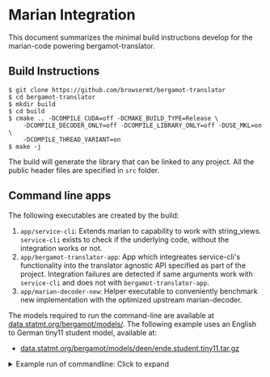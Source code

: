 # Marian Integration

This document summarizes the minimal build instructions develop for the
marian-code powering bergamot-translator.

## Build Instructions

```
$ git clone https://github.com/browsermt/bergamot-translator
$ cd bergamot-translator
$ mkdir build
$ cd build
$ cmake .. -DCOMPILE_CUDA=off -DCMAKE_BUILD_TYPE=Release \
    -DCOMPILE_DECODER_ONLY=off -DCOMPILE_LIBRARY_ONLY=off -DUSE_MKL=on \
    -DCOMPILE_THREAD_VARIANT=on
$ make -j
```


The build will generate the library that can be linked to any project. All the
public header files are specified in `src` folder.

## Command line apps

The following executables are created by the build:

1. `app/service-cli`: Extends marian to capability to work with string_views.
   `service-cli` exists to check if the underlying code, without the
   integration works or not.
2. `app/bergamot-translator-app`: App which integreates service-cli's
   functionality into the translator agnostic API specified as part of the
   project. Integration failures are detected if same arguments work with
   `service-cli` and does not with `bergamot-translator-app`.
3. `app/marian-decoder-new`: Helper executable to conveniently benchmark new
   implementation with the optimized upstream marian-decoder.

The models required to run the command-line are available at
[data.statmt.org/bergamot/models/](http://data.statmt.org/bergamot/models/).
The following example uses an English to German tiny11 student model, available
at:

* [data.statmt.org/bergamot/models/deen/ende.student.tiny11.tar.gz](http://data.statmt.org/bergamot/models/deen/ende.student.tiny11.tar.gz)

<details>
<summary> Example run of commandline: Click to expand </summary>
<p>

```bash
MODEL_DIR=... # path to where the model-files are.
ARGS=(
    -m $MODEL_DIR/model.intgemm.alphas.bin # Path to model file.
    --vocabs 
        $MODEL_DIR/vocab.deen.spm # source-vocabulary
        $MODEL_DIR/vocab.deen.spm # target-vocabulary

    # The following increases speed through one-best-decoding, shortlist and quantization.
    --beam-size 1 --skip-cost --shortlist $MODEL_DIR/lex.s2t.gz 50 50 --int8shiftAlphaAll 

    # Number of CPU threads (workers to launch). Parallelizes over cores and improves speed.
    # A value of 0 allows a path with no worker thread-launches and a single-thread.
    --cpu-threads 4

    # Maximum size of a sentence allowed. If a sentence is above this length,
    # it's broken into pieces of less than or equal to this size.
    --max-length-break 1024  

    # Maximum number of tokens that can be fit in a batch. The optimal value 
    # for the parameter is dependant on hardware and can be obtained by running
    # with variations and benchmarking.
    --mini-batch-words 1024 

    # Three modes are supported
    #   - sentence: One sentence per line
    #   - paragraph: One paragraph per line.
    #   - wrapped_text: Paragraphs are separated by empty line.
    --ssplit-mode paragraph 
)

./app/service-cli "${ARGS[@]}" < path-to-input-file
./app/bergamot-translator-app "${ARGS[@]}" < path-to-input-file

```
</p>

</summary>
</details>

